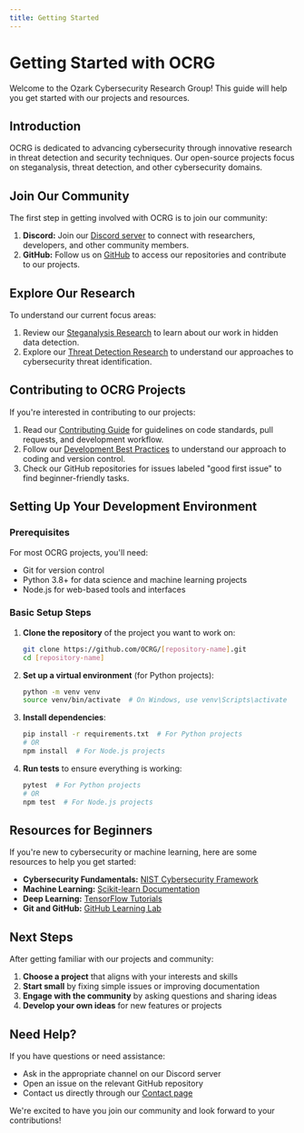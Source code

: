 ```yaml
---
title: Getting Started
---
```


# Getting Started with OCRG

Welcome to the Ozark Cybersecurity Research Group! This guide will help you get started with our projects and resources.

## Introduction

OCRG is dedicated to advancing cybersecurity through innovative research in threat detection and security techniques. Our open-source projects focus on steganalysis, threat detection, and other cybersecurity domains.

## Join Our Community

The first step in getting involved with OCRG is to join our community:

1. **Discord:** Join our [Discord server](https://discord.gg/6SDUxJzSdr) to connect with researchers, developers, and other community members.
2. **GitHub:** Follow us on [GitHub](https://github.com/OCRG) to access our repositories and contribute to our projects.

## Explore Our Research

To understand our current focus areas:

1. Review our [Steganalysis Research](../research/steganalysis.md) to learn about our work in hidden data detection.
2. Explore our [Threat Detection Research](../research/threat-detection.md) to understand our approaches to cybersecurity threat identification.

## Contributing to OCRG Projects

If you're interested in contributing to our projects:

1. Read our [Contributing Guide](contributing.md) for guidelines on code standards, pull requests, and development workflow.
2. Follow our [Development Best Practices](dev-best-practices.md) to understand our approach to coding and version control.
3. Check our GitHub repositories for issues labeled "good first issue" to find beginner-friendly tasks.

## Setting Up Your Development Environment

### Prerequisites

For most OCRG projects, you'll need:

- Git for version control
- Python 3.8+ for data science and machine learning projects
- Node.js for web-based tools and interfaces

### Basic Setup Steps

1. **Clone the repository** of the project you want to work on:
   ```bash
   git clone https://github.com/OCRG/[repository-name].git
   cd [repository-name]
   ```

2. **Set up a virtual environment** (for Python projects):
   ```bash
   python -m venv venv
   source venv/bin/activate  # On Windows, use venv\Scripts\activate
   ```

3. **Install dependencies**:
   ```bash
   pip install -r requirements.txt  # For Python projects
   # OR
   npm install  # For Node.js projects
   ```

4. **Run tests** to ensure everything is working:
   ```bash
   pytest  # For Python projects
   # OR
   npm test  # For Node.js projects
   ```

## Resources for Beginners

If you're new to cybersecurity or machine learning, here are some resources to help you get started:

- **Cybersecurity Fundamentals:** [NIST Cybersecurity Framework](https://www.nist.gov/cyberframework)
- **Machine Learning:** [Scikit-learn Documentation](https://scikit-learn.org/stable/documentation.html)
- **Deep Learning:** [TensorFlow Tutorials](https://www.tensorflow.org/tutorials)
- **Git and GitHub:** [GitHub Learning Lab](https://lab.github.com/)

## Next Steps

After getting familiar with our projects and community:

1. **Choose a project** that aligns with your interests and skills
2. **Start small** by fixing simple issues or improving documentation
3. **Engage with the community** by asking questions and sharing ideas
4. **Develop your own ideas** for new features or projects

## Need Help?

If you have questions or need assistance:

- Ask in the appropriate channel on our Discord server
- Open an issue on the relevant GitHub repository
- Contact us directly through our [Contact page](../contact.md)

We're excited to have you join our community and look forward to your contributions! 